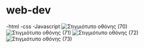 # web-dev
-html
-css
-Javascript
![Στιγμιότυπο οθόνης (70)](https://user-images.githubusercontent.com/116730698/232515442-ddf1caca-e9a8-4c6b-981f-01f9a8539d2c.png)
![Στιγμιότυπο οθόνης (71)](https://user-images.githubusercontent.com/116730698/232515464-9e44f097-ca08-4c54-9a49-b3c88916e089.png)
![Στιγμιότυπο οθόνης (72)](https://user-images.githubusercontent.com/116730698/232515483-d1e2340f-b7ec-4aa9-8cdd-b00a01bd67a8.png)
![Στιγμιότυπο οθόνης (73)](https://user-images.githubusercontent.com/116730698/232515496-561f1bd6-958c-4814-896e-fea6593d7309.png)
